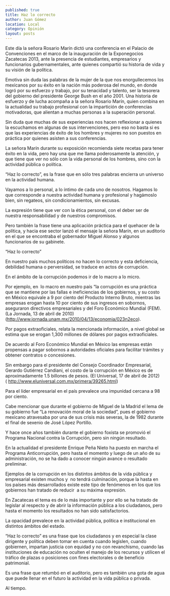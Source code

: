 ```yaml
---
published: true
title: Haz lo correcto
author: Juan Gómez
location: Local
category: Opinión
layout: posts
---
```


Este día la señora Rosario Marín dictó una conferencia en el Palacio de Convenciones en el marco de la inauguración de la Exponegocios Zacatecas 2013, ante la presencia de estudiantes, empresarios y funcionarios gubernamentales, ante quienes compartió su historia de vida y su visión de la política.

Emotiva sin duda las palabras de la mujer de la que nos enorgullecemos los mexicanos por su éxito en la nación más poderosa del mundo, en donde logró por su esfuerzo y trabajo, por su tenacidad y talento, ser la tesorera del gobierno del presidente George Bush en el año 2001.
Una historia de esfuerzo y de lucha acompaña a la señora Rosario Marín, quien combina en la actualidad su trabajo profesional con la impartición de conferencias motivadoras, que alientan a muchas personas a la superación personal.

Sin duda que muchas de sus experiencias nos hacen reflexionar a quienes la escuchamos en algunas de sus intervenciones, pero eso no basta si es que las experiencias de éxito de los hombres y mujeres no son puestos en práctica por quienes asisten a sus conferencias.

La señora Marín durante su exposición recomienda siete recetas para tener éxito en la vida, pero hay una que me llama poderosamente la atención, y que tiene que ver no sólo con la vida personal de los hombres, sino con la actividad pública o política.

“Haz lo correcto”, es la frase que en sólo tres palabras encierra un universo en la actividad humana.

Vayamos a lo personal, a lo íntimo de cada uno de nosotros. Hagamos lo que corresponde a nuestra actividad humana y profesional y hagámoslo bien, sin regateos, sin condicionamientos, sin excusas.

La expresión tiene que ver con la ética personal, con el deber ser de nuestra responsabilidad y de nuestros compromisos.

Pero también la frase tiene una aplicación práctica para el quehacer de la política, y hacia ese sector lanzó el mensaje la señora Marín, en un auditorio en el que se encontraba el gobernador Miguel Alonso y algunos funcionarios de su gabinete.

“Haz lo correcto”

En nuestro país muchos políticos no hacen lo correcto y esta deficiencia, debilidad humana o perversidad, se traduce en actos de corrupción.

En el ámbito de la corrupción podemos ir de lo macro a lo micro.

Por ejemplo, en  lo macro en nuestro país “la corrupción es una práctica que se mantiene por las fallas e ineficiencias de los gobiernos, y su costo en México equivale a 9 por ciento del Producto Interno Bruto, mientras las empresas erogan hasta 10 por ciento de sus ingresos en sobornos, aseguraron directivos empresariales y del Foro Económico Mundial (FEM). (La Jornada, 13 de abril de 2010) (http://www.jornada.unam.mx/2010/04/13/economia/023n2eco).

Por pagos extraoficiales, relata la mencionada información, a nivel global se estima que se erogan 1,300 millones de dólares por pagos extraoficiales.

De acuerdo al Foro Económico Mundial en México las empresas están propensas a pagar sobornos a autoridades oficiales para facilitar trámites y obtener contratos o concesiones.

Sin embargo para el presidente del Consejo Coordinador Empresarial, Gerardo Gutiérrez Candiani, el costo de la corrupción en México es de aproximadamente 1.5 billones de pesos. (El Universal, 17 de abril de 2012)( http://www.eluniversal.com.mx/primera/39265.html)

Para el líder empresarial en el país prevalece una impunidad cercana a 98 por ciento.

Cabe mencionar que durante el gobierno de Miguel de la Madrid el lema de su gobierno fue “La renovación moral de la sociedad”, pues el gobierno mexicano atravesaba por una de sus crisis más severas, la de 1982 durante el final de sexenio de José López Portillo.

Y hace once años también durante el gobierno foxista se promovió el Programa Nacional contra la Corrupción, pero sin ningún resultado.

En la actualidad el presidente Enrique Peña Nieto ha puesto en marcha el Programa Anticorrupción, pero hasta el momento y luego de un año de su administración, no se ha dado a conocer ningún avance o resultado preliminar.

Ejemplos de la corrupción en los distintos ámbitos de la vida pública y empresarial existen muchos y  no tendrá culminación, porque la hasta en los países más desarrollados existe este tipo de fenómenos en los que los gobiernos han tratado de reducir  a su máxima expresión.

En Zacatecas el tema es de lo más importante y por ello se ha tratado de legislar al respecto y de abrir la información pública a los ciudadanos, pero hasta el momento los resultados no han sido satisfactorios.

La opacidad prevalece en la actividad pública, política e institucional en distintos ámbitos del estado.

“Haz lo correcto” es una frase que los ciudadanos y en especial la clase dirigente y política deben tomar en cuenta cuando legislen, cuando gobiernen, impartan justicia con equidad y no con revanchismo, cuando las instituciones de educación no oculten el manejo de los recursos y utilicen el tráfico de plazas o posiciones con fines electorales o de beneficio patrimonial.

Es una frase que retumbó en el auditorio, pero es también una gota de agua que puede llenar en el futuro la actividad en la vida pública o privada.

Al tiempo. 
